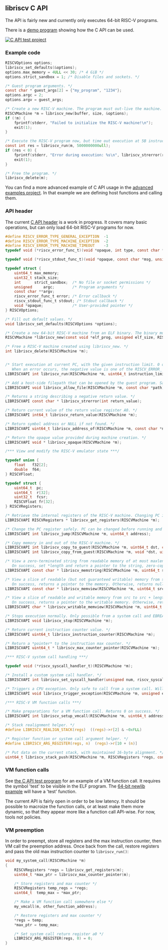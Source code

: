 ## libriscv C API

The API is fairly new and currently only executes 64-bit RISC-V programs.

There is a [demo program](/c/test/test.c) showing how the C API can be used.

[![C API test project](https://github.com/fwsGonzo/libriscv/actions/workflows/capi.yml/badge.svg)](https://github.com/fwsGonzo/libriscv/actions/workflows/capi.yml)

### Example code

```c
RISCVOptions options;
libriscv_set_defaults(&options);
options.max_memory = 4ULL << 30; /* 4 GiB */
options.strict_sandbox = 1; /* Disable files and sockets. */

/* Guest program arguments. */
const char * guest_args[2] = {"my_program", "1234"};
options.argc = 2;
options.argv = guest_args;

/* Create a new RISC-V machine. The program must out-live the machine. */
RISCVMachine *m = libriscv_new(buffer, size, &options);
if (!m) {
	fprintf(stderr, "Failed to initialize the RISC-V machine!\n");
	exit(1);
}

/* Execute the RISC-V program now, but time out execution at 5B instructions. */
const int res = libriscv_run(m, 5000000000ull);
if (res < 0) {
	fprintf(stderr, "Error during execution: %s\n", libriscv_strerror(res));
	exit(1);
}

/* Free the program. */
libriscv_delete(m);
```

You can find a more advanced example of C API usage in the [advanced examples project](../examples/advanced/src/example.c). In that example we are defining host functions and calling them.

### API header

The current [C API header](/c/libriscv.h) is a work in progress. It covers many basic operations, but can only load 64-bit RISC-V programs for now.

```c
#define RISCV_ERROR_TYPE_GENERAL_EXCEPTION  -1
#define RISCV_ERROR_TYPE_MACHINE_EXCEPTION  -2
#define RISCV_ERROR_TYPE_MACHINE_TIMEOUT    -3
typedef void (*riscv_error_func_t)(void *opaque, int type, const char *msg, long data);

typedef void (*riscv_stdout_func_t)(void *opaque, const char *msg, unsigned size);

typedef struct {
	uint64_t max_memory;
	uint32_t stack_size;
	int      strict_sandbox;  /* No file or socket permissions */
	unsigned     argc;        /* Program arguments */
	const char **argv;
	riscv_error_func_t error; /* Error callback */
	riscv_stdout_func_t stdout; /* Stdout callback */
	void *opaque;             /* User-provided pointer */
} RISCVOptions;

/* Fill out default values. */
void libriscv_set_defaults(RISCVOptions *options);

/* Create a new 64-bit RISC-V machine from an ELF binary. The binary must out-live the machine. */
RISCVMachine *libriscv_new(const void *elf_prog, unsigned elf_size, RISCVOptions *o);

/* Free a RISC-V machine created using libriscv_new. */
int libriscv_delete(RISCVMachine *m);


/* Start execution at current PC, with the given instruction limit. 0 on success.
   When an error occurs, the negative value is one of the RISCV_ERROR_ enum values. */
LIBRISCVAPI int libriscv_run(RISCVMachine *m, uint64_t instruction_limit);

/* Add a host-side filepath that can be opened by the guest program. Sandbox must be disabled. */
LIBRISCVAPI void libriscv_allow_file(RISCVMachine *m, const char *path);

/* Returns a string describing a negative return value. */
LIBRISCVAPI const char * libriscv_strerror(int return_value);

/* Return current value of the return value register A0. */
LIBRISCVAPI int64_t libriscv_return_value(RISCVMachine *m);

/* Return symbol address or NULL if not found. */
LIBRISCVAPI uint64_t libriscv_address_of(RISCVMachine *m, const char *name);

/* Return the opaque value provided during machine creation. */
LIBRISCVAPI void * libriscv_opaque(RISCVMachine *m);

/*** View and modify the RISC-V emulator state ***/

typedef union {
	float   f32[2];
	double  f64;
} RISCVFloat;

typedef struct {
	uint64_t  pc;
	uint64_t  r[32];
	uint32_t  fcsr;
	RISCVFloat fr[32];
} RISCVRegisters;

/* Retrieve the internal registers of the RISC-V machine. Changing PC is dangerous. */
LIBRISCVAPI RISCVRegisters * libriscv_get_registers(RISCVMachine *m);

/* Change the PC register safely. PC can be changed before running and during system calls. */
LIBRISCVAPI int libriscv_jump(RISCVMachine *m, uint64_t address);

/* Copy memory in and out of the RISC-V machine. */
LIBRISCVAPI int libriscv_copy_to_guest(RISCVMachine *m, uint64_t dst, const void *src, unsigned len);
LIBRISCVAPI int libriscv_copy_from_guest(RISCVMachine *m, void *dst, uint64_t src, unsigned len);

/* View a zero-terminated string from readable memory of at most maxlen length. The string is read-only.
   On success, set *length and return a pointer to the string, zero-copy. Otherwise, return null. */
LIBRISCVAPI const char * libriscv_memstring(RISCVMachine *m, uint64_t src, unsigned maxlen, unsigned *length);

/* View a slice of readable (but not guaranteed writable) memory from src to src + length.
   On success, returns a pointer to the memory. Otherwise, returns null. */
LIBRISCVAPI const char * libriscv_memview(RISCVMachine *m, uint64_t src, unsigned length);

/* View a slice of readable and writable memory from src to src + length.
   On success, returns a pointer to the writable memory. Otherwise, returns null. */
LIBRISCVAPI char * libriscv_writable_memview(RISCVMachine *m, uint64_t src, unsigned length);

/* Stops execution normally. Only possible from a system call and EBREAK. */
LIBRISCVAPI void libriscv_stop(RISCVMachine *m);

/* Return current instruction counter value. */
LIBRISCVAPI uint64_t libriscv_instruction_counter(RISCVMachine *m);

/* Return a *pointer* to the instruction max counter. */
LIBRISCVAPI uint64_t * libriscv_max_counter_pointer(RISCVMachine *m);

/*** RISC-V system call handling ***/

typedef void (*riscv_syscall_handler_t)(RISCVMachine *m);

/* Install a custom system call handler. */
LIBRISCVAPI int libriscv_set_syscall_handler(unsigned num, riscv_syscall_handler_t);

/* Triggers a CPU exception. Only safe to call from a system call. Will end execution. */
LIBRISCVAPI void libriscv_trigger_exception(RISCVMachine *m, unsigned exception, uint64_t data);

/*** RISC-V VM function calls ***/

/* Make preparations for a VM function call. Returns 0 on success. */
LIBRISCVAPI int libriscv_setup_vmcall(RISCVMachine *m, uint64_t address);

/* Stack realignment helper. */
#define LIBRISCV_REALIGN_STACK(regs)  ((regs)->r[2] & ~0xFLL)

/* Register function or system call argument helper. */
#define LIBRISCV_ARG_REGISTER(regs, n)  (regs)->r[10 + (n)]

/* Put data on the current stack, with maintained 16-byte alignment. */
uint64_t libriscv_stack_push(RISCVMachine *m, RISCVRegisters *regs, const char *data, unsigned len);

```

### VM function calls

See [the C API test program](/c/test/test.c) for an example of a VM function call. It requires the symbol 'test' to be visible in the ELF program. The [64-bit newlib example](/binaries/newlib64/src/hello_world.cpp) will have a 'test' function.

The current API is fairly open in order to be low latency. It should be possible to macroize the function calls, or at least make them more dynamic, so that they appear more like a function call API-wise. For now, tools not policies.

### VM preemption

In order to preempt, store all registers and the max instruction counter, then VM call the preemption address. Once back from the call, restore registers and pass the old max instruction counter to `libriscv_run()`:

```c
void my_system_call(RISCVMachine *m)
{
	RISCVRegisters *regs = libriscv_get_registers(m);
	uint64_t *max_ptr = libriscv_max_counter_pointer(m);

	/* Store registers and max counter */
	RISCVRegisters temp_regs = *regs;
	uint64_t  temp_max = *max_ptr;

	/* Make a VM function call somewhere else */
	my_vmcall(m, other_function_address);

	/* Restore registers and max counter */
	*regs = temp;
	*max_ptr = temp_max;

	/* Set system call return register a0 */
	LIBRISCV_ARG_REGISTER(regs, 0) = 0;
}

```
